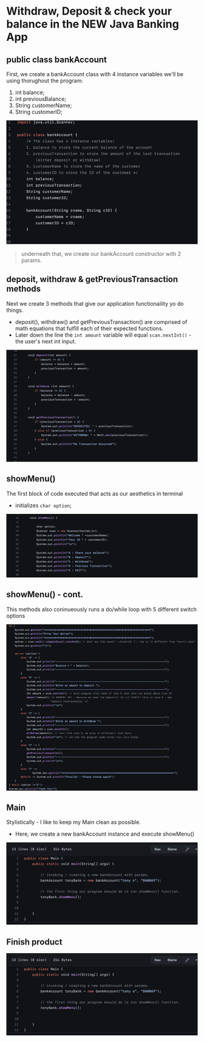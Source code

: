 # Withdraw, Deposit & check your balance in the NEW Java Banking App 

## public class bankAccount

First, we create a bankAccount class with 4 instance variables we'll be using thorughout the program:
1. int balance;
2. int previousBalance; 
3. String customerName;
4. String customerID;

![](images/S1.png)
> underneath that, we create our bankAccount constructor with 2 params.

## deposit, withdraw & getPreviousTransaction methods 

Next we create 3 methods that give our application functionaility yo do things.
- deposit(), withdraw() and getPreviousTransaction() are comprised of math equations that fulfill each of their expected functions. 
- Later down the line the `int amount` variable will equal `scan.nextInt()` - the user's next int input.

![](images/S2.png)

## showMenu()

The first block of code executed that acts as our aesthetics in terminal 
- initializes `char option`;

![](images/S3.png)

## showMenu() - cont.

This methods also coninueously runs a do/while loop with 5 different switch options

![](images/S4.png)

## Main 

Stylistically - I like to keep my Main clean as possible.
- Here, we create a new bankAccount instance and execute showMenu()

![](images/bank4.png)

## Finish product

![](images/bank4.png)

